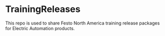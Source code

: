 # TrainingReleases
This repo is used to share Festo North America training release packages for Electric Automation products.
